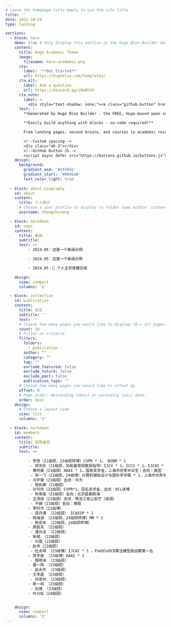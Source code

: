 ```yaml
---
# Leave the homepage title empty to use the site title
title: ''
date: 2022-10-24
type: landing

sections:
  - block: hero
    demo: true # Only display this section in the Hugo Blox Builder demo site
    content:
      title: Hugo Academic Theme
      image:
        filename: hero-academic.png
      cta:
        label: '**Get Started**'
        url: https://hugoblox.com/templates/
      cta_alt:
        label: Ask a question
        url: https://discord.gg/z8wNYzb
      cta_note:
        label: >-
          <div style="text-shadow: none;"><a class="github-button" href="https://github.com/HugoBlox/hugo-blox-builder" data-icon="octicon-star" data-size="large" data-show-count="true" aria-label="Star">Star Hugo Blox Builder</a></div><div style="text-shadow: none;"><a class="github-button" href="https://github.com/HugoBlox/theme-academic-cv" data-icon="octicon-star" data-size="large" data-show-count="true" aria-label="Star">Star the Academic template</a></div>
      text: |-
        **Generated by Hugo Blox Builder - the FREE, Hugo-based open source website builder trusted by 500,000+ sites.**

        **Easily build anything with blocks - no-code required!**

        From landing pages, second brains, and courses to academic resumés, conferences, and tech blogs.

        <!--Custom spacing-->
        <div class="mb-3"></div>
        <!--GitHub Button JS-->
        <script async defer src="https://buttons.github.io/buttons.js"></script>
    design:
      background:
        gradient_end: '#1976d2'
        gradient_start: '#004ba0'
        text_color_light: true
  
  - block: about.biography
    id: about
    content:
      title: 个人简介
      # Choose a user profile to display (a folder name within `content/authors/`)
      username: Chengzhineng

  - block: markdown
    id: news
    content:
      title: 新闻
      subtitle: 
      text: >+
          - 2024.05：这是一个新闻示例

          - 2024.05：这是一个新闻示例

          - 2024.05：🎉 个人主页搭建完成

    design:
      view: compact
      columns: '2'

  - block: collection
    id: publication
    content:
      title: 论文 
      subtitle: ''
      text: ''
      # Choose how many pages you would like to display (0 = all pages)
      count: 10
      # Filter on criteria
      filters:
        folders:
          - publication
        author: ""
        category: ""
        tag: ""
        exclude_featured: false
        exclude_future: false
        exclude_past: false
        publication_type: ""
      # Choose how many pages you would like to offset by
      offset: 0
      # Page order: descending (desc) or ascending (asc) date.
      order: desc
    design:
      # Choose a layout view
      view: list
      columns: '2'

  - block: markdown
    id: members
    content:
      title: 指导成员
      subtitle: 
      text: >+  
          
          - 罗扬（21级硕，23级硕转博）CVPR * 1， BIBM * 1
           - 郑天伦（21级硕，协助姜育刚教授指导）IJCV * 1，ICCV * 1，IJCAI * 1，国家奖学金，上海市优秀毕业生；去向：宁波鄞州区人社局
          - 黄丙晨（21级硕）AAAI * 1，国家奖学金，上海市优秀毕业生；去向：美团
           - 宋一飞（21级硕，24级博）计算机辅助设计与图形学学报 * 1，上海市优秀毕业生
          - 马宇蒙（21级硕）去向：华为
           - 程利霖（21级硕）
          - 孙可欣（21级硕）CVPR*1，冠名奖学金，去向：UCL读博
           - 陈家胤（21级硕）去向：北京星鹏联海
          - 王淇锐（21级硕）去向：黑龙江省公安厅（选调）
           - 干毅（21级硕）去向：携程
          - 李时杰（22级博）
           - 梁月潇 （22级硕） ICASSP * 1
          - 杨海波 （22级硕，24级硕转博）MM * 1
           - 陈奕夫 （22级硕，24级硕转博）
          - 周胜天 （22级硕）
           - 潘兆龙 （22级硕）
          - 朱斌 （22级硕）
           - 刘茵（22级硕）
          - 赵帅（22级硕）
           - 杜永坤 （23级博）IJCAI * 1 ，PaddleOCR算法模型挑战赛第一名
          - 苏宇辰 （23级博）AAAI * 1
           - 程明泽 （23级硕）
          - 雷一鸣 （23级硕）
           - 赵永杰 （23级硕）
          - 王学盛 （23级硕）
           - 何恩州 （23级硕）
          - 陈一鸣 （23级硕）
           - 石璞 （23级硕）
          - 叶兴松（24级硕）


    design:
      view: compact
      columns: '2'
---
```

